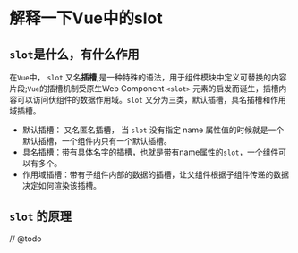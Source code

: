 # 解释一下Vue中的slot

## `slot`是什么，有什么作用

在`Vue`中， `slot` 又名**插槽**,是一种特殊的语法，用于组件模块中定义可替换的内容片段;`Vue`的插槽机制受原生Web Component `<slot>` 元素的启发而诞生，插槽内容可以访问伏组件的数据作用域。`slot` 又分为三类，默认插槽，具名插槽和作用域插槽。

- 默认插槽： 又名匿名插槽， 当 `slot` 没有指定 name 属性值的时候就是一个默认插槽，一个组件内只有一个默认插槽。
- 具名插槽：带有具体名字的插槽，也就是带有name属性的`slot`，一个组件可以有多个。
- 作用域插槽：带有子组件内部的数据的插槽，让父组件根据子组件传递的数据决定如何渲染该插槽。

## `slot` 的原理

// @todo
